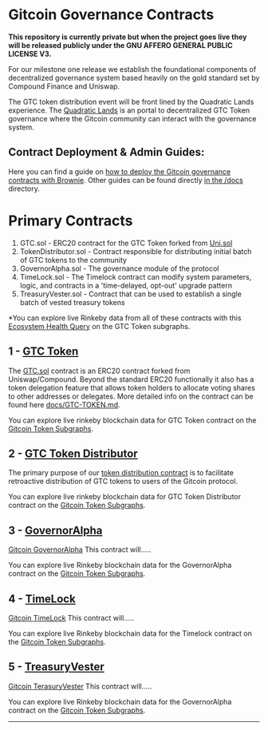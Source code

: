 # Gitcoin Governance Contracts   

**This repository is currently private but when the project goes live they will be released publicly under the GNU AFFERO GENERAL PUBLIC LICENSE V3.** 

For our milestone one release we establish the foundational components of decentralized governance system based heavily on the gold standard set by Compound Finance and Uniswap.  

The GTC token distribution event will be front lined by the Quadratic Lands experience. The [Quadratic Lands](https://gitcoin.co/quadraticlands) is an portal to decentralized GTC Token governance where the Gitcoin community can interact with the governance system.  

## Contract Deployment & Admin Guides: 

Here you can find a guide on [how to deploy the Gitcoin governance contracts with Brownie](docs/DEPLOYMENT-GUIDE.md). Other guides can be found directly [in the /docs](/docs/README.md) directory. 

# Primary Contracts 

1) GTC.sol - ERC20 contract for the GTC Token forked from [Uni.sol](https://github.com/Uniswap/governance/blob/master/contracts/Uni.sol)
2) TokenDistributor.sol - Contract responsible for distributing initial batch of GTC tokens to the community  
3) GovernorAlpha.sol - The governance module of the protocol
4) TimeLock.sol -  The Timelock contract can modify system parameters, logic, and contracts in a 'time-delayed, opt-out' upgrade pattern 
5) TreasuryVester.sol - Contract that can be used to establish a single batch of vested treasury tokens 

 *You can explore live Rinkeby data from all of these contracts with this [Ecosystem Health Query](https://thegraph.com/explorer/subgraph/nopslip/wolf-vision?query=ecosystem-health) on the GTC Token subgraphs.

## 1 - [GTC Token](/docs/GTC-TOKEN.md) 

The [GTC.sol](contracts/GTC.sol) contract is an ERC20 contract forked from Uniswap/Compound. Beyond the standard ERC20 functionally it also has a token delegation feature that allows token holders to allocate voting shares to other addresses or delegates. More detailed info on the contract can be found here [docs/GTC-TOKEN.md](docs/GTC-TOKEN.md). 

You can explore live rinkeby blockchain data for GTC Token contract on the [Gitcoin Token Subgraphs](https://thegraph.com/explorer/subgraph/nopslip/wolf-vision?query=tokenTransfers). 


## 2 - [GTC Token Distributor](/docs/TOKEN-DISTRIBUTOR.md) 
The primary purpose of our [token distribution contract](/contracts/TokenDistributor.sol) is to facilitate retroactive distribution of GTC tokens to users of the Gitcoin protocol. 

You can explore live rinkeby blockchain data for GTC Token Distributor contract on the [Gitcoin Token Subgraphs](https://thegraph.com/explorer/subgraph/nopslip/wolf-vision?query=TokenClaims). 


## 3 - [GovernorAlpha](docs/ZACTODO.md)
[Gitcoin GovernorAlpha](contracts/GovernorAlpha.sol) This contract will..... 

You can explore live Rinkeby blockchain data for the GovernorAlpha contract on the [Gitcoin Token Subgraphs](https://thegraph.com/explorer/subgraph/nopslip/wolf-vision?query=ZAC_TODO).

## 4 - [TimeLock](docs/ZACTODO.md)
[Gitcoin TimeLock](contracts/Timelock.sol) This contract will..... 

You can explore live Rinkeby blockchain data for the Timelock contract on the [Gitcoin Token Subgraphs](https://thegraph.com/explorer/subgraph/nopslip/wolf-vision?query=ZAC_TODO).

## 5 - [TreasuryVester](docs/ZACTODO.md)
[Gitcoin TerasuryVester](contracts/GovernorAlpha.sol) This contract will..... 

You can explore live Rinkeby blockchain data for the GovernorAlpha contract on the [Gitcoin Token Subgraphs](https://thegraph.com/explorer/subgraph/nopslip/wolf-vision?query=ZAC_TODO).

---





